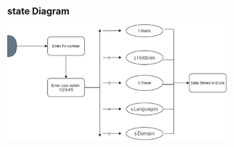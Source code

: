 
## state Diagram
 ![state Diagram](https://github.com/pavansai007/Python_OOPs_Group_10_Project_1/blob/main/2_Design/daigram.jpg)
